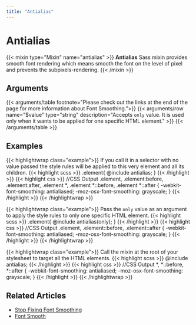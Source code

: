 ```yaml
---
title: "Antialias"
---
```


# Antialias

{{< mixin type="Mixin" name="antialias" >}}
**Antialias** Sass mixin provides smooth font rendering which means smooth the font on the level of pixel and prevents the subpixels-rendering.
{{< /mixin >}}

## Arguments

{{< arguments/table footnote="Please check out the links at the end of the page for more information about Font Smoothing.">}}
    {{< arguments/row name="$value" type="string" description="Accepts `only` value. It is used only when it wants to be applied for one specific HTML element." >}}
{{< /arguments/table >}}

## Examples

{{< highlightwrap class="example">}}
If you call it in a selector with no value passed the style rules will be applied to this very element and all its children.
{{< highlight scss >}}
.element{
  @include antialias;
}
{{< /highlight >}}
{{< highlight css >}}
//CSS Output
.element, .element:before, .element:after,
.element *,
.element *::before,
.element *::after {
  -webkit-font-smoothing: antialiased;
  -moz-osx-font-smoothing: grayscale;
}
{{< /highlight >}}
{{< /highlightwrap >}}

{{< highlightwrap class="example">}}
Pass the `only` value as an argument to apply the style rules to only one specific HTML element.
{{< highlight scss >}}
.element{
  @include antialias(only);
}
{{< /highlight >}}
{{< highlight css >}}
//CSS Output
.element, .element::before, .element::after {
  -webkit-font-smoothing: antialiased;
  -moz-osx-font-smoothing: grayscale;
}
{{< /highlight >}}
{{< /highlightwrap >}}

{{< highlightwrap class="example">}}
Call the mixin at the root of your stylesheet to target all the HTML elements.
{{< highlight scss >}}
@include antialias;
{{< /highlight >}}
{{< highlight css >}}
//CSS Output
*,
*::before,
*::after {
  -webkit-font-smoothing: antialiased;
  -moz-osx-font-smoothing: grayscale;
}
{{< /highlight >}}
{{< /highlightwrap >}}

## Related Articles
* [Stop Fixing Font Smoothing](https://usabilitypost.com/2012/11/05/stop-fixing-font-smoothing/)  
* [Font Smooth](https://www.zachleat.com/web/font-smooth/)